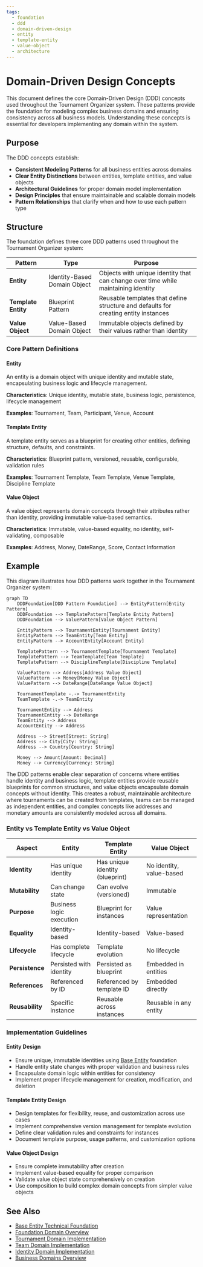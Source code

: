```yaml
---
tags:
  - foundation
  - ddd
  - domain-driven-design
  - entity
  - template-entity
  - value-object
  - architecture
---
```


# Domain-Driven Design Concepts

This document defines the core Domain-Driven Design (DDD) concepts used throughout the Tournament Organizer system. These patterns provide the foundation for modeling complex business domains and ensuring consistency across all business models. Understanding these concepts is essential for developers implementing any domain within the system.

## Purpose

The DDD concepts establish:

- **Consistent Modeling Patterns** for all business entities across domains
- **Clear Entity Distinctions** between entities, template entities, and value objects
- **Architectural Guidelines** for proper domain model implementation
- **Design Principles** that ensure maintainable and scalable domain models
- **Pattern Relationships** that clarify when and how to use each pattern type

## Structure

The foundation defines three core DDD patterns used throughout the Tournament Organizer system:

| Pattern | Type | Purpose |
|---------|------|---------|
| **Entity** | Identity-Based Domain Object | Objects with unique identity that can change over time while maintaining identity |
| **Template Entity** | Blueprint Pattern | Reusable templates that define structure and defaults for creating entity instances |
| **Value Object** | Value-Based Domain Object | Immutable objects defined by their values rather than identity |

### Core Pattern Definitions

#### Entity
An entity is a domain object with unique identity and mutable state, encapsulating business logic and lifecycle management.

**Characteristics**: Unique identity, mutable state, business logic, persistence, lifecycle management

**Examples**: Tournament, Team, Participant, Venue, Account

#### Template Entity  
A template entity serves as a blueprint for creating other entities, defining structure, defaults, and constraints.

**Characteristics**: Blueprint pattern, versioned, reusable, configurable, validation rules

**Examples**: Tournament Template, Team Template, Venue Template, Discipline Template

#### Value Object
A value object represents domain concepts through their attributes rather than identity, providing immutable value-based semantics.

**Characteristics**: Immutable, value-based equality, no identity, self-validating, composable

**Examples**: Address, Money, DateRange, Score, Contact Information

## Example

This diagram illustrates how DDD patterns work together in the Tournament Organizer system:

```mermaid
graph TD
    DDDFoundation[DDD Pattern Foundation] --> EntityPattern[Entity Pattern]
    DDDFoundation --> TemplatePattern[Template Entity Pattern]
    DDDFoundation --> ValuePattern[Value Object Pattern]

    EntityPattern --> TournamentEntity[Tournament Entity]
    EntityPattern --> TeamEntity[Team Entity]
    EntityPattern --> AccountEntity[Account Entity]

    TemplatePattern --> TournamentTemplate[Tournament Template]
    TemplatePattern --> TeamTemplate[Team Template]
    TemplatePattern --> DisciplineTemplate[Discipline Template]

    ValuePattern --> Address[Address Value Object]
    ValuePattern --> Money[Money Value Object]
    ValuePattern --> DateRange[DateRange Value Object]

    TournamentTemplate -.-> TournamentEntity
    TeamTemplate -.-> TeamEntity

    TournamentEntity --> Address
    TournamentEntity --> DateRange
    TeamEntity --> Address
    AccountEntity --> Address

    Address --> Street[Street: String]
    Address --> City[City: String]
    Address --> Country[Country: String]

    Money --> Amount[Amount: Decimal]
    Money --> Currency[Currency: String]
```

The DDD patterns enable clear separation of concerns where entities handle identity and business logic, template entities provide reusable blueprints for common structures, and value objects encapsulate domain concepts without identity. This creates a robust, maintainable architecture where tournaments can be created from templates, teams can be managed as independent entities, and complex concepts like addresses and monetary amounts are consistently modeled across all domains.

### Entity vs Template Entity vs Value Object

| Aspect | Entity | Template Entity | Value Object |
|--------|--------|-----------------|--------------|
| **Identity** | Has unique identity | Has unique identity (blueprint) | No identity, value-based |
| **Mutability** | Can change state | Can evolve (versioned) | Immutable |
| **Purpose** | Business logic execution | Blueprint for instances | Value representation |
| **Equality** | Identity-based | Identity-based | Value-based |
| **Lifecycle** | Has complete lifecycle | Template evolution | No lifecycle |
| **Persistence** | Persisted with identity | Persisted as blueprint | Embedded in entities |
| **References** | Referenced by ID | Referenced by template ID | Embedded directly |
| **Reusability** | Specific instance | Reusable across instances | Reusable in any entity |

### Implementation Guidelines

#### Entity Design
- Ensure unique, immutable identities using [Base Entity](base_entity.md) foundation
- Handle entity state changes with proper validation and business rules
- Encapsulate domain logic within entities for consistency
- Implement proper lifecycle management for creation, modification, and deletion

#### Template Entity Design  
- Design templates for flexibility, reuse, and customization across use cases
- Implement comprehensive version management for template evolution
- Define clear validation rules and constraints for instances
- Document template purpose, usage patterns, and customization options

#### Value Object Design
- Ensure complete immutability after creation
- Implement value-based equality for proper comparison
- Validate value object state comprehensively on creation
- Use composition to build complex domain concepts from simpler value objects

## See Also

- [Base Entity Technical Foundation](base_entity.md)
- [Foundation Domain Overview](README.md)
- [Tournament Domain Implementation](../tournament/README.md)
- [Team Domain Implementation](../team/README.md)
- [Identity Domain Implementation](../identity/README.md)
- [Business Domains Overview](../README.md)
